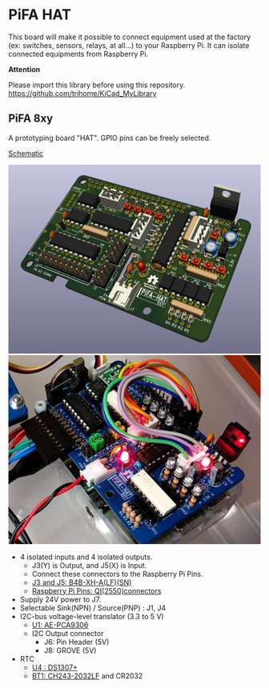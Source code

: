 # PiFA HAT

This board will make it possible to connect equipment used at the factory  (ex: switches, sensors, relays, at all...) to your Raspberry Pi.
It can isolate connected equipments from Raspberry Pi.


**Attention**

Please import this library before using this repository.
https://github.com/trihome/KiCad_MyLibrary


## PiFA 8xy

A prototyping board "HAT".
GPIO pins can be freely selected.

[Schematic](./PiFA_8xy/img/PiFA_8xy.pdf)


![pifa8xy00](./PiFA_8xy/img/PiFA_8xy_00.jpg "3D")
![pifa8xy01](./PiFA_8xy/img/PiFA_8xy_01.jpg "Usage")


- 4 isolated inputs and 4 isolated outputs.
  - J3(Y) is Output, and J5(X) is Input.
  - Connect these connectors to the Raspberry Pi Pins.
  - [J3 and J5: B4B-XH-A(LF)(SN)](http://akizukidenshi.com/catalog/g/gC-12249/)
  - [Raspberry Pi Pins: QI(2550)connectors](http://akizukidenshi.com/catalog/g/gC-12150/)
- Supply 24V power to J7.
- Selectable Sink(NPN) / Source(PNP) : J1, J4
- I2C-bus voltage-level translator (3.3 to 5 V)
  - [U1: AE-PCA9306](http://akizukidenshi.com/catalog/g/gM-05452/)
  - I2C Output connector
    - J6: Pin Header (5V)
    - J8: GROVE (5V)
- RTC
  - [U4 : DS1307+](http://akizukidenshi.com/catalog/g/gI-06949/)
  - [BT1: CH243-2032LF](http://akizukidenshi.com/catalog/g/gP-02019/) and CR2032

